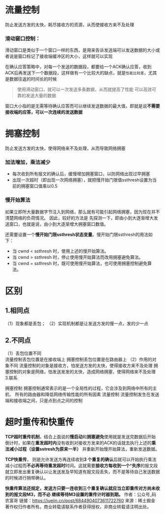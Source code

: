 # 流量控制

防止发送方发的太快，耗尽接收方的资源，从而使接收方来不及处理

### 滑动窗口控制：

滑动窗口是类似于一个窗口一样的东西，是用来告诉发送端可以发送数据的大小或者说是窗口标记了接收端缓冲区的大小，这样就可以实现

在确认应答策略中，对每一个发送的数据段，都要给一个ACK确认应答，收到ACK后再发送下一个数据段，这样做有一个比较大的缺点，就是`性能比较差`，尤其是数据往返的时间长的时候

> 使用滑动窗口，就可以一次发送多条数据，从而就提高了性能 可以高效可靠的发送大量的数据

窗口大小指的是无需等待确认应答而可以继续发送数据的最大值，即就是说**不需要接收端的应答，可以一次连续的发送数据**

# 拥塞控制

防止发送方发的太快，使得网络来不及处理，从而导致网络拥塞

### 加法增加，乘法减少

- 每次收到所有报文的确认后，缓慢增加拥塞窗口，以防网络出现过早拥塞
- 出现一次超时（即出现一次网络拥塞），就把慢开始门限值ssthresh设置为当前的拥塞窗口值乘以0.5

### 慢开始算法

如果立即所大量数据字节注入到网络，那么就有可能引起网络拥塞，因为现在并不清楚网络的负荷情况。
因此，较好的方法是 先探测一下，即由小到大逐渐增大发送窗口，也就是说，由小到大逐渐增大拥塞窗口数值。

还需要设置一个**慢开始门限ssthresh状态变量**。慢开始门限ssthresh的用法如下：

- 当 cwnd < ssthresh 时，使用上述的慢开始算法。
- 当 cwnd > ssthresh 时，停止使用慢开始算法而改用拥塞避免算法。
- 当 cwnd = ssthresh 时，既可使用慢开始算法，也可使用拥塞控制避免算法。



# 区别

## 1.相同点

（1）现象都是丢包；
（2）实现机制都是让发送方发的慢一点，发的少一点

## 2.不同点

（1）丢包位置不同	
流量控制丢包位置是在接收端上
拥塞控制丢包位置是在路由器上
（2）作用的对象不同
流量控制的对象是接收方，怕发送方发的太快，使得接收方来不及处理
拥塞控制的对象是网络，怕发送发发的太快，造成网络拥塞，使得网络来不及处理
3.联系

拥塞控制
     拥塞控制通常表示的是一个全局性的过程，它会涉及到网络中所有的主机、
     所有的路由器和降低网络传输性能的所有因素
流量控制
     流量控制发生在发送端和接收端之间，只是点到点之间的控制



# 超时重传和快重传

**TCP超时重传机制**，结合上面说的**慢启动**和**拥塞避免**使用就是发送完数据后开始倒计时，如果在**重发超时内**没有收到对接收方发来的ACK的话就去执行上述的**乘法减小过程（设置sstresh为原来一半）** 并重新开始慢开始算法，重新发送数据。

**TCP快重传**， 则是允许发送方再连续收到**3 个重复的确认**后就可以开始执行乘法减小过程而**不必再等待重发超时**时间。这就需要**接收方每收到一个*****失序**的报文段就立即发出重复确认以让发送发及早知道有报文段丢失，而不是等待自己发送数据的时候进行捎带确认。

**快重传算法还规定，发送方只要一连收到三个重复确认就应当立即重传对方尚未收到的报文段M3，而不必 继续等待M3设置的重传计时器到期。**
作者：公众号_码农富哥
链接：https://juejin.cn/post/6844904073611722760
来源：稀土掘金
著作权归作者所有。商业转载请联系作者获得授权，非商业转载请注明出处。

